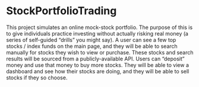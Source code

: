 # StockPortfolioTrading

This project simulates an online mock-stock portfolio.  The purpose of this is to give individuals practice investing without actually risking real money (a series of self-guided “drills” you might say).  A user can see a few top stocks / index funds on the main page, and they will be able to search manually for stocks they wish to view or purchase.  These stocks and search results will be sourced from a publicly-available API. Users can “deposit” money and use that money to buy more stocks.  They will be able to view a dashboard and see how their stocks are doing, and they will be able to sell stocks if they so choose.